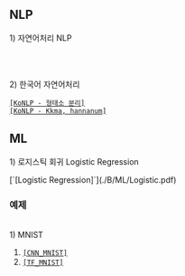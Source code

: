 ## NLP
<p> 1) 자연어처리 NLP <p/>
<br>

[NLP]: [`[wordcloud]`](./NLP/wordcloud.pdf) 
<br> 
2) 한국어 자연어처리 <br> 

[`[KoNLP - 형태소 분리]`](./NLP/KoNLP1.pdf) 
<br> 
[`[KoNLP - Kkma, hannanum]`](./NLP/KoNLP2.pdf) 
</br> 

## ML
<p>  1) 로지스틱 회귀 Logistic Regression </p>
[`[Logistic Regression]`](./B/ML/Logistic.pdf) <br>


### 예제 ###
<br>
<p4> 1) MNIST </p4>

1. [`[CNN_MNIST]`](./B/ML/mnist심층신경망.ipynb) <br>
2. [`[TF_MNIST]`](./B/ML/TF_MNIST.ipynb)

